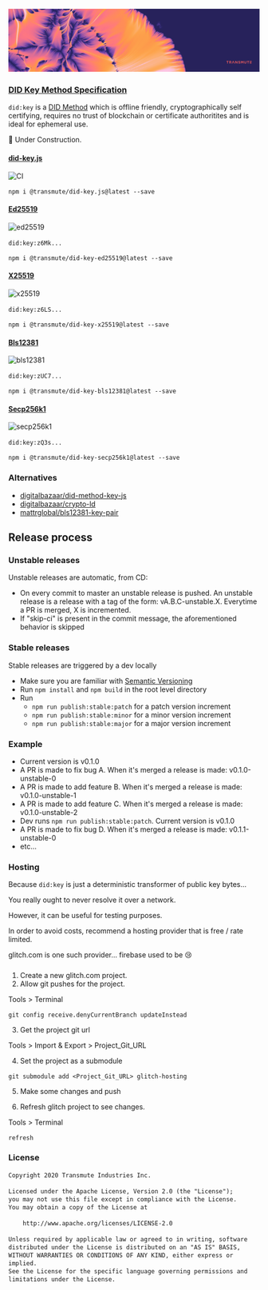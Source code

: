 <p align="center">
  <img src="./transmute-banner.png"/>
</p>

### [DID Key Method Specification](https://github.com/w3c-ccg/did-method-key)

`did:key` is a [DID Method](https://w3c.github.io/did-core/) which is offline friendly, cryptographically self certifying, requires no trust of blockchain or certificate authoritites and is ideal for ephemeral use.

🚧 Under Construction.

#### [did-key.js](./packages/did-key.js)

![CI](https://github.com/transmute-industries/did-key.js/workflows/CI/badge.svg)

```
npm i @transmute/did-key.js@latest --save
```

#### [Ed25519](./packages/ed25519)

![ed25519](https://github.com/transmute-industries/did-key.js/workflows/ed25519/badge.svg)

`did:key:z6Mk...`

```
npm i @transmute/did-key-ed25519@latest --save
```

#### [X25519](./packages/x25519)

![x25519](https://github.com/transmute-industries/did-key.js/workflows/x25519/badge.svg)

`did:key:z6LS...`

```
npm i @transmute/did-key-x25519@latest --save
```

#### [Bls12381](./packages/bls12381)

![bls12381](https://github.com/transmute-industries/did-key.js/workflows/bls12381/badge.svg)

`did:key:zUC7...`

```
npm i @transmute/did-key-bls12381@latest --save
```

#### [Secp256k1](./packages/secp256k1)

![secp256k1](https://github.com/transmute-industries/did-key.js/workflows/secp256k1/badge.svg)

`did:key:zQ3s...`

```
npm i @transmute/did-key-secp256k1@latest --save
```

### Alternatives

- [digitalbazaar/did-method-key-js](https://github.com/digitalbazaar/did-method-key-js)
- [digitalbazaar/crypto-ld](https://github.com/digitalbazaar/crypto-ld)
- [mattrglobal/bls12381-key-pair](https://github.com/mattrglobal/bls12381-key-pair)

## Release process

### Unstable releases

Unstable releases are automatic, from CD:

- On every commit to master an unstable release is pushed. An unstable release is a release with a tag of the form: vA.B.C-unstable.X. Everytime a PR is merged, X is incremented.
- If "skip-ci" is present in the commit message, the aforementioned behavior is skipped

### Stable releases

Stable releases are triggered by a dev locally

- Make sure you are familiar with [Semantic Versioning](https://semver.org/)
- Run `npm install` and `npm build` in the root level directory
- Run
  - `npm run publish:stable:patch` for a patch version increment
  - `npm run publish:stable:minor` for a minor version increment
  - `npm run publish:stable:major` for a major version increment

### Example

- Current version is v0.1.0
- A PR is made to fix bug A. When it's merged a release is made: v0.1.0-unstable-0
- A PR is made to add feature B. When it's merged a release is made: v0.1.0-unstable-1
- A PR is made to add feature C. When it's merged a release is made: v0.1.0-unstable-2
- Dev runs `npm run publish:stable:patch`. Current version is v0.1.0
- A PR is made to fix bug D. When it's merged a release is made: v0.1.1-unstable-0
- etc...

### Hosting

Because `did:key` is just a deterministic transformer of public key bytes...

You really ought to never resolve it over a network.

However, it can be useful for testing purposes.

In order to avoid costs, recommend a hosting provider that is free / rate limited.

glitch.com is one such provider... firebase used to be 😢

#####

1.  Create a new glitch.com project.
2.  Allow git pushes for the project.

Tools > Terminal

```
git config receive.denyCurrentBranch updateInstead
```

3. Get the project git url

Tools > Import & Export > Project_Git_URL

4. Set the project as a submodule

```
git submodule add <Project_Git_URL> glitch-hosting
```

5. Make some changes and push

6. Refresh glitch project to see changes.

Tools > Terminal

```
refresh
```

### License

```
Copyright 2020 Transmute Industries Inc.

Licensed under the Apache License, Version 2.0 (the "License");
you may not use this file except in compliance with the License.
You may obtain a copy of the License at

    http://www.apache.org/licenses/LICENSE-2.0

Unless required by applicable law or agreed to in writing, software
distributed under the License is distributed on an "AS IS" BASIS,
WITHOUT WARRANTIES OR CONDITIONS OF ANY KIND, either express or implied.
See the License for the specific language governing permissions and
limitations under the License.
```
